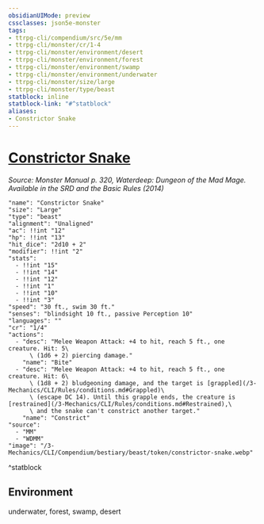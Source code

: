 ```yaml
---
obsidianUIMode: preview
cssclasses: json5e-monster
tags:
- ttrpg-cli/compendium/src/5e/mm
- ttrpg-cli/monster/cr/1-4
- ttrpg-cli/monster/environment/desert
- ttrpg-cli/monster/environment/forest
- ttrpg-cli/monster/environment/swamp
- ttrpg-cli/monster/environment/underwater
- ttrpg-cli/monster/size/large
- ttrpg-cli/monster/type/beast
statblock: inline
statblock-link: "#^statblock"
aliases:
- Constrictor Snake
---
```

# [Constrictor Snake](3-Mechanics\CLI\Compendium\bestiary\beast/constrictor-snake.md)
*Source: Monster Manual p. 320, Waterdeep: Dungeon of the Mad Mage. Available in the <span title='Systems Reference Document (5.1)'>SRD</span> and the Basic Rules (2014)*  

```statblock
"name": "Constrictor Snake"
"size": "Large"
"type": "beast"
"alignment": "Unaligned"
"ac": !!int "12"
"hp": !!int "13"
"hit_dice": "2d10 + 2"
"modifier": !!int "2"
"stats":
  - !!int "15"
  - !!int "14"
  - !!int "12"
  - !!int "1"
  - !!int "10"
  - !!int "3"
"speed": "30 ft., swim 30 ft."
"senses": "blindsight 10 ft., passive Perception 10"
"languages": ""
"cr": "1/4"
"actions":
  - "desc": "Melee Weapon Attack: +4 to hit, reach 5 ft., one creature. Hit: 5\
      \ (1d6 + 2) piercing damage."
    "name": "Bite"
  - "desc": "Melee Weapon Attack: +4 to hit, reach 5 ft., one creature. Hit: 6\
      \ (1d8 + 2) bludgeoning damage, and the target is [grappled](/3-Mechanics/CLI/Rules/conditions.md#Grappled)\
      \ (escape DC 14). Until this grapple ends, the creature is [restrained](/3-Mechanics/CLI/Rules/conditions.md#Restrained),\
      \ and the snake can't constrict another target."
    "name": "Constrict"
"source":
  - "MM"
  - "WDMM"
"image": "/3-Mechanics/CLI/Compendium/bestiary/beast/token/constrictor-snake.webp"
```
^statblock

## Environment

underwater, forest, swamp, desert